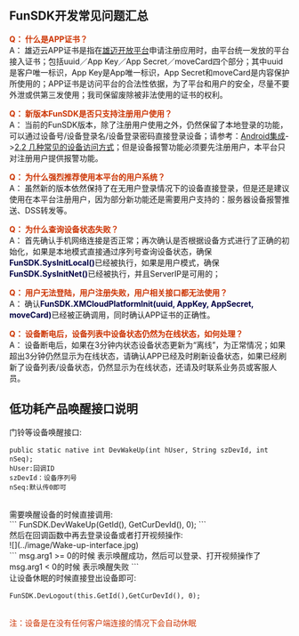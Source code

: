 ## FunSDK开发常见问题汇总

<label style="color:#c30"><b> Q： 什么是APP证书？</b></label><br>
A： 雄迈云APP证书是指在<a href="http://open.xmeye.net/zh/">雄迈开放平台</a>申请注册应用时，由平台统一发放的平台接入证书；包括uuid／App Key／App Secret／moveCard四个部分；其中uuid是客户唯一标识，App Key是App唯一标识，App Secret和moveCard是内容保护所使用的；APP证书是访问平台的合法性依据，为了平台和用户的安全，尽量不要外泄或供第三发使用；我司保留废除被非法使用的证书的权利。

<label style="color:#c30"><b> Q： 新版本FunSDK是否只支持注册用户使用？</b></label><br>
A： 当前的FunSDK版本，除了注册用户使用之外，仍然保留了本地登录的功能，可以通过设备号/设备登录名/设备登录密码直接登录设备；请参考：<a href="https://open.xmeye.net/resource.do?cid=f4474a6f37f94714b23c8207b8fb3bd8&rid=1936700ca20347d78f2b688bdd127aff">Android集成</a>-><a href="https://open.xmeye.net/resource.do?cid=f4474a6f37f94714b23c8207b8fb3bd8&rid=1936700ca20347d78f2b688bdd127aff#2.2">2.2 几种常见的设备访问方式</a>；但是设备报警功能必须要先注册用户，本平台只对注册用户提供报警功能。

<label style="color:#c30"><b> Q：  为什么强烈推荐使用本平台的用户系统？</b></label><br>
A： 虽然新的版本依然保持了在无用户登录情况下的设备直接登录，但是还是建议使用在本平台注册用户，因为部分新功能还是需要用户支持的：服务器设备报警推送、DSS转发等。

<label style="color:#c30"><b> Q： 为什么查询设备状态失败？</b></label><br>
A： 首先确认手机网络连接是否正常；再次确认是否根据设备方式进行了正确的初始化，如果是本地模式直接通过序列号查询设备状态，确保<label style="color:#000044;"><b>FunSDK.SysInitLocal()</b></label>已经被执行，如果是用户模式，确保<label style="color:#000044;"><b>FunSDK.SysInitNet()</b></label>已经被执行，并且ServerIP是可用的；

<label style="color:#c30"><b> Q： 用户无法登陆，用户注册失败，用户相关接口都无法使用？</b></label><br>
A： 确认<label style="color:#000044;"><b>FunSDK.XMCloudPlatformInit(uuid, AppKey, AppSecret, moveCard)</b></label>已经被正确调用，同时确认APP证书的正确性。

<label style="color:#c30"><b>Q： 设备断电后，设备列表中设备状态仍然为在线状态，如何处理？</b></label><br>
A： 设备断电后，如果在3分钟内状态设备状态更新为“离线”，为正常情况；如果超出3分钟仍然显示为在线状态，请确认APP已经及时刷新设备状态，如果已经刷新了设备列表/设备状态，仍然显示为在线状态，还请及时联系业务员或客服人员。


## 低功耗产品唤醒接口说明


门铃等设备唤醒接口:<br>
```
public static native int DevWakeUp(int hUser, String szDevId, int nSeq);
hUser:回调ID
szDevId：设备序列号
nSeq:默认传0即可
```
<br>
需要唤醒设备的时候直接调用:<br>
```
FunSDK.DevWakeUp(GetId(), GetCurDevId(), 0);
```
<br>
然后在回调函数中再去登录设备或者打开视频操作:<br>
![](../image/Wake-up-interface.jpg)
<br>
```
msg.arg1 >= 0的时候 表示唤醒成功，然后可以登录、打开视频操作了
msg.arg1 < 0的时候 表示唤醒失败
```
<br>
让设备休眠的时候直接登出设备即可:<br>

```
FunSDK.DevLogout(this.GetId(),GetCurDevId(), 0);
```
<br>
<label style="color:#c30">注：设备是在没有任何客户端连接的情况下会自动休眠</label>
